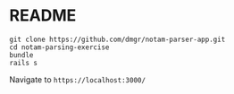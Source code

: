# README

    git clone https://github.com/dmgr/notam-parser-app.git
    cd notam-parsing-exercise
    bundle
    rails s

Navigate to `https://localhost:3000/`